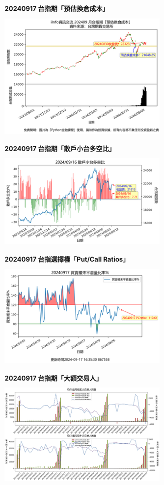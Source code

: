 ## 20240917 台指期「預估換倉成本」
![](images/txfcost.png)

## 20240917 台指期「散戶小台多空比」
![](images/bbiri.png)

## 20240917 台指選擇權「Put/Call Ratios」
![](images/pcratio.png)

## 20240917 台指期「大額交易人」
![](images/blocktrade.png)

